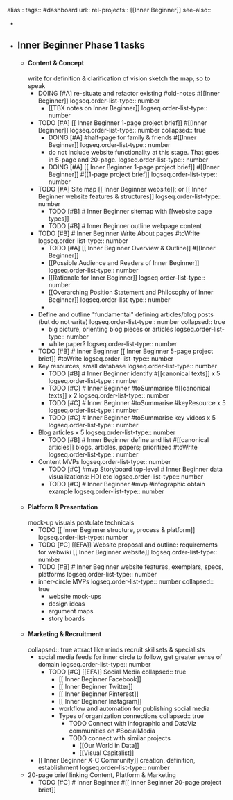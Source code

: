 alias::
tags:: #dashboard 
url:: 
rel-projects:: [[Inner Beginner]] 
see-also::

-
- ## Inner Beginner Phase 1 tasks
	- #### Content & Concept
	  write for definition & clarification of vision
	  sketch the map, so to speak
		- DOING [#A] re-situate and refactor existing #old-notes #[[Inner Beginner]]
		  logseq.order-list-type:: number
			- [[TBX notes on Inner Beginner]]
			  logseq.order-list-type:: number
		- TODO [#A] [[ Inner Beginner 1-page project brief]] #[[Inner Beginner]]
		  logseq.order-list-type:: number
		  collapsed:: true
			- DOING [#A] #half-page for family & friends #[[Inner Beginner]]
			  logseq.order-list-type:: number
			- do not include website functionality at this stage. That goes in 5-page and 20-page.
			  logseq.order-list-type:: number
			- DOING [#A] [[ Inner Beginner 1-page project brief]] #[[Inner Beginner]] #[[1-page project brief]]
			  logseq.order-list-type:: number
		- TODO [#A] Site map [[ Inner Beginner website]]; or [[ Inner Beginner website features & structures]]
		  logseq.order-list-type:: number
			- TODO [#B] # Inner Beginner sitemap with [[website page types]]
			- TODO [#B] # Inner Beginner outline webpage content
		- TODO [#B] # Inner Beginner Write About pages #toWrite
		  logseq.order-list-type:: number
			- TODO [#A] [[ Inner Beginner Overview & Outline]] #[[Inner Beginner]]
			- [[Possible Audience and Readers of Inner Beginner]]
			  logseq.order-list-type:: number
			- [[Rationale for Inner Beginner]]
			  logseq.order-list-type:: number
			- [[Overarching Position Statement and Philosophy of Inner Beginner]]
			  logseq.order-list-type:: number
			-
		- Define and outline "fundamental" defining articles/blog posts (but do not write)
		  logseq.order-list-type:: number
		  collapsed:: true
			- big picture, orienting blog pieces or articles
			  logseq.order-list-type:: number
			- white paper?
			  logseq.order-list-type:: number
		- TODO [#B] # Inner Beginner [[ Inner Beginner 5-page project brief]] #toWrite
		  logseq.order-list-type:: number
		- Key resources, small database
		  logseq.order-list-type:: number
			- TODO [#B] # Inner Beginner identify #[[canonical texts]] x 5
			  logseq.order-list-type:: number
			- TODO [#C] # Inner Beginner #toSummarise #[[canonical texts]] x 2
			  logseq.order-list-type:: number
			- TODO [#C] # Inner Beginner #toSummarise #keyResource x 5
			  logseq.order-list-type:: number
			- TODO [#C] # Inner Beginner #toSummarise key videos x 5
			  logseq.order-list-type:: number
		- Blog articles x 5
		  logseq.order-list-type:: number
			- TODO  [#B] # Inner Beginner define and list #[[canonical articles]] blogs, articles, papers; prioritized #toWrite
			  logseq.order-list-type:: number
		- Content MVPs
		  logseq.order-list-type:: number
			- TODO [#C] #mvp Storyboard top-level # Inner Beginner data visualizations: HDI etc
			  logseq.order-list-type:: number
			- TODO [#C] # Inner Beginner #mvp #infographic obtain example
			  logseq.order-list-type:: number
	- #### Platform & Presentation
	  mock-up visuals
	  postulate technicals
		- TODO [[ Inner Beginner structure, process & platform]]
		  logseq.order-list-type:: number
		- TODO [#C] [[EFA]] Website proposal and outline: requirements for webwiki [[ Inner Beginner website]]
		  logseq.order-list-type:: number
		- TODO [#B] # Inner Beginner website features, exemplars, specs, platforms
		  logseq.order-list-type:: number
		- inner-circle MVPs
		  logseq.order-list-type:: number
		  collapsed:: true
			- website mock-ups
			- design ideas
			- argument maps
			- story boards
	- #### Marketing & Recruitment
	  collapsed:: true
	  attract like minds
	  recruit skillsets & specialists
		- social media feeds for inner circle to follow, get greater sense of domain
		  logseq.order-list-type:: number
			- TODO [#C] [[EFA]] Social Media
			  collapsed:: true
				- [[ Inner Beginner Facebook]]
				- [[ Inner Beginner Twitter]]
				- [[ Inner Beginner Pinterest]]
				- [[ Inner Beginner Instagram]]
				- workflow and automation for publishing social media
				- Types of organization connections
				  collapsed:: true
					- TODO Connect with infographic and DataViz communities on #SocialMedia
					- TODO connect with similar projects
						- [[Our World in Data]]
						- [[Visual Capitalist]]
		- [[ Inner Beginner X-C Community]] creation, definition, establishment
		  logseq.order-list-type:: number
	- 20-page brief linking Content, Platform & Marketing
		- TODO [#C] # Inner Beginner #[[ Inner Beginner 20-page project brief]]
